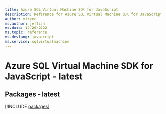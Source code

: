 ```yaml
---
title: Azure SQL Virtual Machine SDK for JavaScript
description: Reference for Azure SQL Virtual Machine SDK for JavaScript
author: xirzec
ms.author: jeffish
ms.data: 12/26/2022
ms.topic: reference
ms.devlang: javascript
ms.service: sqlvirtualmachine
---
```

# Azure SQL Virtual Machine SDK for JavaScript - latest
## Packages - latest
[!INCLUDE [packages](sql-virtual-machine-index.md)]